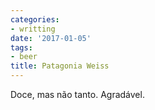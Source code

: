 ```yaml
---
categories:
- writting
date: '2017-01-05'
tags:
- beer
title: Patagonia Weiss
---
```


Doce, mas não tanto. Agradável.